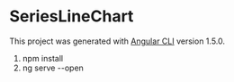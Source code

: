 # SeriesLineChart

This project was generated with [Angular CLI](https://github.com/angular/angular-cli) version 1.5.0.


1) npm install
2) ng serve --open